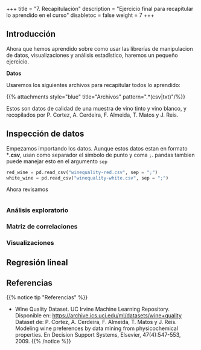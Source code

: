 +++
title = "7. Recapitulación"
description = "Ejercicio final para recapitular lo aprendido en el curso"
disabletoc = false
weight = 7
+++

## Introducción

Ahora que hemos aprendido sobre como usar las librerías de manipulacion de datos,
visualizaciones y análisis estadístico, haremos un pequeño ejercicio.

**Datos**

Usaremos los siguientes archivos para recapitular todos lo aprendido:

{{% attachments style="blue" title="Archivos" pattern=".*(csv|txt)"/%}}

Estos son datos de calidad de una muestra de vino tinto y vino blanco, y 
recopilados por P. Cortez, A. Cerdeira, F. Almeida, T. Matos y J. Reis.

## Inspección de datos

Empezamos importando los datos. Aunque estos datos estan en formato ***.csv**, usan como separador el simbolo de
punto y coma `;`. pandas tambien puede manejar esto en el argumento `sep`

```python
red_wine = pd.read_csv("winequality-red.csv", sep = ";")
white_wine = pd.read_csv("winequality-white.csv", sep = ";")
```
Ahora revisamos 

```python


```


###  Análisis exploratorio
### Matriz de correlaciones

### Visualizaciones

## Regresión lineal

## Referencias

{{% notice tip "Referencias"  %}}
- Wine Quality Dataset. UC Irvine Machine Learning Repository. Disponible en: 
https://archive.ics.uci.edu/ml/datasets/wine+quality 
Dataset de: P. Cortez, A. Cerdeira, F. Almeida, T. Matos y J. Reis. Modeling wine 
preferences by data mining from physicochemical properties. En Decision Support 
Systems, Elsevier, 47(4):547-553, 2009.
{{% /notice %}}